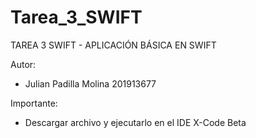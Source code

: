 # Tarea_3_SWIFT

TAREA 3 SWIFT - APLICACIÓN BÁSICA EN SWIFT

Autor:
- Julian Padilla Molina 201913677

Importante: 
- Descargar archivo y ejecutarlo en el IDE X-Code Beta

